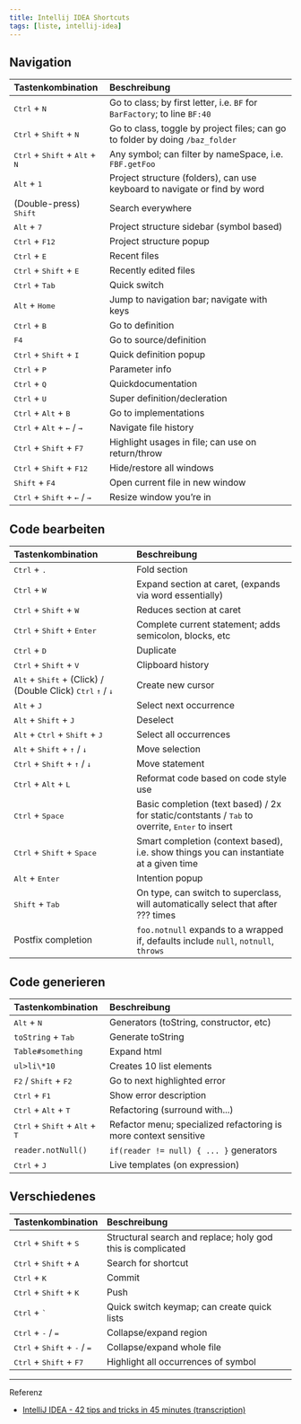 ```yaml
---
title: Intellij IDEA Shortcuts
tags: [liste, intellij-idea]
---
```


## Navigation

| Tastenkombination                                                  | Beschreibung                                                                  |
| :----------------------------------------------------------------- | :---------------------------------------------------------------------------- |
| <kbd>Ctrl</kbd> + <kbd>N</kbd>                                     | Go to class; by first letter, i.e. `BF` for `BarFactory`; to line `BF:40`     |
| <kbd>Ctrl</kbd> + <kbd>Shift</kbd> + <kbd>N</kbd>                  | Go to class, toggle by project files; can go to folder by doing `/baz_folder` |
| <kbd>Ctrl</kbd> + <kbd>Shift</kbd> + <kbd>Alt</kbd> + <kbd>N</kbd> | Any symbol; can filter by nameSpace, i.e. `FBF.getFoo`                        |
| <kbd>Alt</kbd> + <kbd>1</kbd>                                      | Project structure (folders), can use keyboard to navigate or find by word     |
| (Double-press) <kbd>Shift</kbd>                                    | Search everywhere                                                             |
| <kbd>Alt</kbd> + <kbd>7</kbd>                                      | Project structure sidebar (symbol based)                                      |
| <kbd>Ctrl</kbd> + <kbd>F12</kbd>                                   | Project structure popup                                                       |
| <kbd>Ctrl</kbd> + <kbd>E</kbd>                                     | Recent files                                                                  |
| <kbd>Ctrl</kbd> + <kbd>Shift</kbd> + <kbd>E</kbd>                  | Recently edited files                                                         |
| <kbd>Ctrl</kbd> + <kbd>Tab</kbd>                                   | Quick switch                                                                  |
| <kbd>Alt</kbd> + <kbd>Home</kbd>                                   | Jump to navigation bar; navigate with keys                                    |
| <kbd>Ctrl</kbd> + <kbd>B</kbd>                                     | Go to definition                                                              |
| <kbd>F4</kbd>                                                      | Go to source/definition                                                       |
| <kbd>Ctrl</kbd> + <kbd>Shift</kbd> + <kbd>I</kbd>                  | Quick definition popup                                                        |
| <kbd>Ctrl</kbd> + <kbd>P</kbd>                                     | Parameter info                                                                |
| <kbd>Ctrl</kbd> + <kbd>Q</kbd>                                     | Quickdocumentation                                                            |
| <kbd>Ctrl</kbd> + <kbd>U</kbd>                                     | Super definition/decleration                                                  |
| <kbd>Ctrl</kbd> + <kbd>Alt</kbd> + <kbd>B</kbd>                    | Go to implementations                                                         |
| <kbd>Ctrl</kbd> + <kbd>Alt</kbd> + <kbd>←</kbd> / <kbd>→</kbd>     | Navigate file history                                                         |
| <kbd>Ctrl</kbd> + <kbd>Shift</kbd> + <kbd>F7</kbd>                 | Highlight usages in file; can use on return/throw                             |
| <kbd>Ctrl</kbd> + <kbd>Shift</kbd> + <kbd>F12</kbd>                | Hide/restore all windows                                                      |
| <kbd>Shift</kbd> + <kbd>F4</kbd>                                   | Open current file in new window                                               |
| <kbd>Ctrl</kbd> + <kbd>Shift</kbd> + <kbd>←</kbd> / <kbd>→</kbd>   | Resize window you’re in                                                       |

## Code bearbeiten

| Tastenkombination                                                                                        | Beschreibung                                                                                                      |
| :------------------------------------------------------------------------------------------------------- | :---------------------------------------------------------------------------------------------------------------- |
| <kbd>Ctrl</kbd> + <kbd>.</kbd>                                                                           | Fold section                                                                                                      |
| <kbd>Ctrl</kbd> + <kbd>W</kbd>                                                                           | Expand section at caret, (expands via word essentially)                                                           |
| <kbd>Ctrl</kbd> + <kbd>Shift</kbd> + <kbd>W</kbd>                                                        | Reduces section at caret                                                                                          |
| <kbd>Ctrl</kbd> + <kbd>Shift</kbd> + <kbd>Enter</kbd>                                                    | Complete current statement; adds semicolon, blocks, etc                                                           |
| <kbd>Ctrl</kbd> + <kbd>D</kbd>                                                                           | Duplicate                                                                                                         |
| <kbd>Ctrl</kbd> + <kbd>Shift</kbd> + <kbd>V</kbd>                                                        | Clipboard history                                                                                                 |
| <kbd>Alt</kbd> + <kbd>Shift</kbd> + (Click) / (Double Click) <kbd>Ctrl</kbd> <kbd>↑</kbd> / <kbd>↓</kbd> | Create new cursor                                                                                                 |
| <kbd>Alt</kbd> + <kbd>J</kbd>                                                                            | Select next occurrence                                                                                            |
| <kbd>Alt</kbd> + <kbd>Shift</kbd> + <kbd>J</kbd>                                                         | Deselect                                                                                                          |
| <kbd>Alt</kbd> + <kbd>Ctrl</kbd> + <kbd>Shift</kbd> + <kbd>J</kbd>                                       | Select all occurrences                                                                                            |
| <kbd>Alt</kbd> + <kbd>Shift</kbd> + <kbd>↑</kbd> / <kbd>↓</kbd>                                          | Move selection                                                                                                    |
| <kbd>Ctrl</kbd> + <kbd>Shift</kbd> + <kbd>↑</kbd> / <kbd>↓</kbd>                                         | Move statement                                                                                                    |
| <kbd>Ctrl</kbd> + <kbd>Alt</kbd> + <kbd>L</kbd>                                                          | Reformat code based on code style use                                                                             |
| <kbd>Ctrl</kbd> + <kbd>Space</kbd>                                                                       | Basic completion (text based) / 2x for static/contstants / <kbd>Tab</kbd> to overrite, <kbd>Enter</kbd> to insert |
| <kbd>Ctrl</kbd> + <kbd>Shift</kbd> + <kbd>Space</kbd>                                                    | Smart completion (context based), i.e. show things you can instantiate at a given time                            |
| <kbd>Alt</kbd> + <kbd>Enter</kbd>                                                                        | Intention popup                                                                                                   |
| <kbd>Shift</kbd> + <kbd>Tab</kbd>                                                                        | On type, can switch to superclass, will automatically select that after ??? times                                 |
| Postfix completion                                                                                       | `foo.notnull` expands to a wrapped if, defaults include `null`, `notnull`, `throws`                               |

## Code generieren

| Tastenkombination                                                  | Beschreibung                                                     |
| :----------------------------------------------------------------- | :--------------------------------------------------------------- |
| <kbd>Alt</kbd> + <kbd>N</kbd>                                      | Generators (toString, constructor, etc)                          |
| `toString` + <kbd>Tab</kbd>                                        | Generate toString                                                |
| `Table#something`                                                  | Expand html                                                      |
| `ul>li\*10`                                                        | Creates 10 list elements                                         |
| <kbd>F2</kbd> / <kbd>Shift</kbd> + <kbd>F2</kbd>                   | Go to next highlighted error                                     |
| <kbd>Ctrl</kbd> + <kbd>F1</kbd>                                    | Show error description                                           |
| <kbd>Ctrl</kbd> + <kbd>Alt</kbd> + <kbd>T</kbd>                    | Refactoring (surround with...)                                   |
| <kbd>Ctrl</kbd> + <kbd>Shift</kbd> + <kbd>Alt</kbd> + <kbd>T</kbd> | Refactor menu; specialized refactoring is more context sensitive |
| `reader.notNull()`                                                 | `if(reader != null) { ... }` generators                          |
| <kbd>Ctrl</kbd> + <kbd>J</kbd>                                     | Live templates (on expression)                                   |

## Verschiedenes

| Tastenkombination                                                | Beschreibung                                                |
| :--------------------------------------------------------------- | :---------------------------------------------------------- |
| <kbd>Ctrl</kbd> + <kbd>Shift</kbd> + <kbd>S</kbd>                | Structural search and replace; holy god this is complicated |
| <kbd>Ctrl</kbd> + <kbd>Shift</kbd> + <kbd>A</kbd>                | Search for shortcut                                         |
| <kbd>Ctrl</kbd> + <kbd>K</kbd>                                   | Commit                                                      |
| <kbd>Ctrl</kbd> + <kbd>Shift</kbd> + <kbd>K</kbd>                | Push                                                        |
| <kbd>Ctrl</kbd> + <kbd>`</kbd>                                   | Quick switch keymap; can create quick lists                 |
| <kbd>Ctrl</kbd> + <kbd>-</kbd> / <kbd>=</kbd>                    | Collapse/expand region                                      |
| <kbd>Ctrl</kbd> + <kbd>Shift</kbd> + <kbd>-</kbd> / <kbd>=</kbd> | Collapse/expand whole file                                  |
| <kbd>Ctrl</kbd> + <kbd>Shift</kbd> + <kbd>F7</kbd>               | Highlight all occurrences of symbol                         |

* * *

Referenz

-   [IntelliJ IDEA - 42 tips and tricks in 45 minutes (transcription)](https://www.reddit.com/r/programming/comments/36zj6q/intellij_idea_42_tips_and_tricks_in_45_minutes/crj521k)
